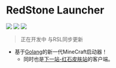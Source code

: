 # RedStone Launcher


<img src="https://img.shields.io/badge/RedStone Skin-Launcher-red" /> <img src="https://img.shields.io/badge/MineCraft_Launcher-RedStone_Launcher-brightgreen" /> <img src="https://img.shields.io/badge/RedStone_Launcher-Developing-brightgreen" />


> 正在开发中
> 与RSL同步更新


* 基于[Golang](https://golang.google.cn/)的新一代MineCraft启动器！ 
  * 同时也是[下一站-红石皮肤站](https://github.com/redstone-skin/skin-server-next)的客户端。
